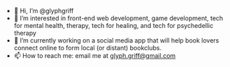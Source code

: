 - 👋 Hi, I’m @glyphgriff
- 👀 I’m interested in front-end web development, game development, tech for mental health, therapy, tech for healing, and tech for psychedellic therapy
- 🌱 I’m  currently working on a social media app that will help book lovers connect online to form local (or distant) bookclubs.  
- 📫 How to reach me: email me at glyph.griff@gmail.com


